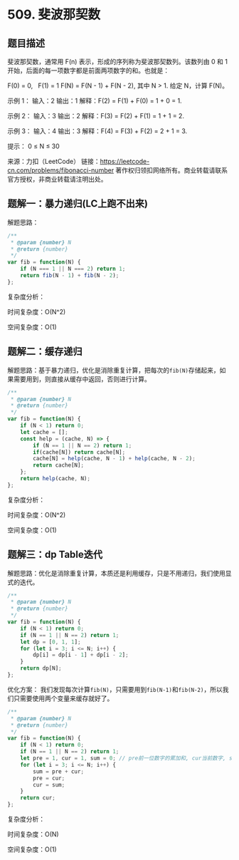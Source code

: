 # 509. 斐波那契数

## 题目描述

斐波那契数，通常用 F(n) 表示，形成的序列称为斐波那契数列。该数列由 0 和 1 开始，后面的每一项数字都是前面两项数字的和。也就是：

F(0) = 0,   F(1) = 1
F(N) = F(N - 1) + F(N - 2), 其中 N > 1.
给定 N，计算 F(N)。

示例 1：
输入：2
输出：1
解释：F(2) = F(1) + F(0) = 1 + 0 = 1.

示例 2：
输入：3
输出：2
解释：F(3) = F(2) + F(1) = 1 + 1 = 2.

示例 3：
输入：4
输出：3
解释：F(4) = F(3) + F(2) = 2 + 1 = 3.

提示：
0 ≤ N ≤ 30

来源：力扣（LeetCode）
链接：https://leetcode-cn.com/problems/fibonacci-number
著作权归领扣网络所有。商业转载请联系官方授权，非商业转载请注明出处。

## 题解一：暴力递归(LC上跑不出来)

解题思路：

```js
/**
 * @param {number} N
 * @return {number}
 */
var fib = function(N) {
    if (N === 1 || N === 2) return 1;
    return fib(N - 1) + fib(N - 2);
};
```

复杂度分析：

时间复杂度：O(N^2)

空间复杂度：O(1)

## 题解二：缓存递归

解题思路：基于暴力递归，优化是消除重复计算，把每次的``fib(N)``存储起来，如果需要用到，则直接从缓存中返回，否则进行计算。

```js
/**
 * @param {number} N
 * @return {number}
 */
var fib = function(N) {
    if (N < 1) return 0;
    let cache = [];
    const help = (cache, N) => {
        if (N == 1 || N == 2) return 1;
        if(cache[N]) return cache[N];
        cache[N] = help(cache, N - 1) + help(cache, N - 2);
        return cache[N];
    };
    return help(cache, N);
};
```

复杂度分析：

时间复杂度：O(N^2)

空间复杂度：O(1)

## 题解三：dp Table迭代

解题思路：优化是消除重复计算，本质还是利用缓存，只是不用递归，我们使用显式的迭代。

```js
/**
 * @param {number} N
 * @return {number}
 */
var fib = function(N) {
    if (N < 1) return 0;
    if (N == 1 || N == 2) return 1;
    let dp = [0, 1, 1];
    for (let i = 3; i <= N; i++) {
        dp[i] = dp[i - 1] + dp[i - 2];
    }
    return dp[N];
};
```

优化方案： 我们发现每次计算``fib(N)``，只需要用到``fib(N-1)``和``fib(N-2)``，所以我们只需要使用两个变量来缓存就好了。

```js
/**
 * @param {number} N
 * @return {number}
 */
var fib = function(N) {
    if (N < 1) return 0;
    if (N == 1 || N == 2) return 1;
    let pre = 1, cur = 1, sum = 0; // pre前一位数字的累加和, cur当前数字, sum当前数字的累加和
    for (let i = 3; i <= N; i++) {
        sum = pre + cur;
        pre = cur;
        cur = sum;
    }
    return cur;
};
```

复杂度分析：

时间复杂度：O(N)

空间复杂度：O(1)

